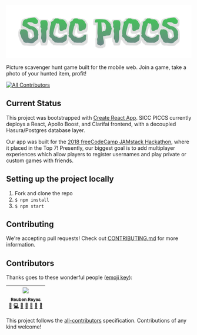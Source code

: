![sicc piccs logo](./src/static/svgs/logo.svg)

Picture scavenger hunt game built for the mobile web. Join a game, take a photo of your hunted item, profit!

[![All Contributors](https://img.shields.io/badge/all_contributors-1-orange.svg?style=flat-square)](#contributors)

## Current Status

This project was bootstrapped with [Create React App](https://github.com/facebook/create-react-app). SICC PICCS currently deploys a React, Apollo Boost, and Clarifai frontend, with a decoupled Hasura/Postgres database layer.

Our app was built for the [2018 freeCodeCamp JAMstack Hackathon](https://medium.freecodecamp.org/freecodecamp-is-hosting-a-free-hackathon-at-github-in-san-francisco-and-an-online-hackathon-too-2078088df278), where it placed in the Top 7! Presently, our biggest goal is to add multiplayer experiences which allow players to register usernames and play private or custom games with friends.

## Setting up the project locally

1.  Fork and clone the repo
2.  `$ npm install`
3.  `$ npm start`

## Contributing

We're accepting pull requests! Check out [CONTRIBUTING.md](CONTRIBUTING.md) for more information.

## Contributors

Thanks goes to these wonderful people ([emoji key](https://github.com/kentcdodds/all-contributors#emoji-key)):

<!-- ALL-CONTRIBUTORS-LIST:START - Do not remove or modify this section -->
<!-- prettier-ignore -->
| [<img src="https://avatars0.githubusercontent.com/u/25578179?v=4" width="100px;"/><br /><sub><b>Reuben Reyes</b></sub>](http://reubenreyes.com)<br />[🐛](https://github.com/rreubenreyes/SICC-PICCS/issues?q=author%3Arreubenreyes "Bug reports") [💻](https://github.com/rreubenreyes/SICC-PICCS/commits?author=rreubenreyes "Code") [🎨](#design-rreubenreyes "Design") [📖](https://github.com/rreubenreyes/SICC-PICCS/commits?author=rreubenreyes "Documentation") [🤔](#ideas-rreubenreyes "Ideas, Planning, & Feedback") [👀](#review-rreubenreyes "Reviewed Pull Requests") [🔧](#tool-rreubenreyes "Tools") |
| :---: |

<!-- ALL-CONTRIBUTORS-LIST:END -->

This project follows the [all-contributors](https://github.com/kentcdodds/all-contributors) specification. Contributions of any kind welcome!
